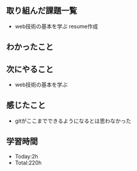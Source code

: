 ## 取り組んだ課題一覧
- web技術の基本を学ぶ resume作成
  
## わかったこと
## 次にやること
- web技術の基本を学ぶ
  
## 感じたこと
- gitがここまでできるようになるとは思わなかった
  
## 学習時間
- Today:2h
- Total:220h

